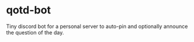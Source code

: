 # qotd-bot
Tiny discord bot for a personal server to auto-pin and optionally announce the question of the day.
